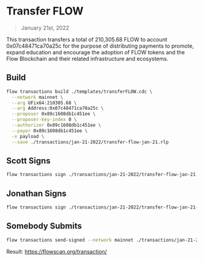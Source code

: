 # Transfer FLOW

> January 21st, 2022

This transaction transfers a total of 210,305.68 FLOW to account 0x07c48471ca70a25c for the purpose of distributing payments to promote, expand education and encourage the adoption of FLOW tokens and the Flow Blockchain and their related infrastructure and ecosystems.

## Build

```sh
flow transactions build ./templates/transferFLOW.cdc \
  --network mainnet \
  --arg UFix64:210305.68 \
  --arg Address:0x07c48471ca70a25c \
  --proposer 0x89c1608db1c451ee \
  --proposer-key-index 0 \
  --authorizer 0x89c1608db1c451ee \
  --payer 0x89c1608db1c451ee \
  -x payload \
  --save ./transactions/jan-21-2022/transfer-flow-jan-21.rlp
```

## Scott Signs

```sh
flow transactions sign ./transactions/jan-21-2022/transfer-flow-jan-21.rlp --signer scott --filter payload --save ./transactions/jan-21-2022/transfer-flow-jan-21-sig-1.rlp
```

## Jonathan Signs

```sh
flow transactions sign ./transactions/jan-21-2022/transfer-flow-jan-21-sig-1.rlp --signer jonathan --filter payload --save ./transactions/jan-21-2022/transfer-flow-jan-21-sig-2.rlp
```

## Somebody Submits

```sh
flow transactions send-signed --network mainnet ./transactions/jan-21-2022/transfer-flow-jan-21-sig-2.rlp
```

Result: https://flowscan.org/transaction/
